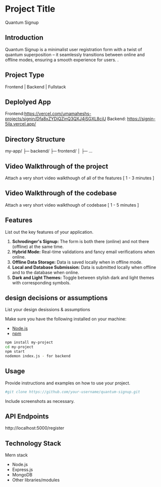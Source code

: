 # Project Title
Quantum Signup



## Introduction
Quantum Signup is a minimalist user registration form with a twist of quantum superposition – it seamlessly transitions between online and offline modes, ensuring a smooth experience for users.
.

## Project Type
Frontend | Backend | Fullstack

## Deplolyed App
Frontend:https://vercel.com/umamaheshs-projects/signin/Dfa8xZYDiQZinQ3QXJ4jSGXL8ciU
Backend: https://signin-5jla.vercel.app/


## Directory Structure
my-app/
├─ backend/
├─ frontend/
│  ├─ ...

## Video Walkthrough of the project
Attach a very short video walkthough of all of the features [ 1 - 3 minutes ]

## Video Walkthrough of the codebase
Attach a very short video walkthough of codebase [ 1 - 5 minutes ]

## Features
List out the key features of your application.

1. **Schrodinger's Signup:** The form is both there (online) and not there (offline) at the same time.
2. **Hybrid Mode:** Real-time validations and fancy email verifications when online.
3. **Offline Data Storage:** Data is saved locally when in offline mode.
4. **Local and Database Submission:** Data is submitted locally when offline and to the database when online.
5. **Dark and Light Themes:** Toggle between stylish dark and light themes with corresponding symbols.


## design decisions or assumptions
List your design desissions & assumptions

Make sure you have the following installed on your machine:

- [Node.js](https://nodejs.org/)
- [npm](https://www.npmjs.com/)

```bash
npm install my-project
cd my-project
npm start
nodemon index.js - for backend
```

## Usage
Provide instructions and examples on how to use your project.

```bash
#git clone https://github.com/your-username/quantum-signup.git
```

Include screenshots as necessary.




## API Endpoints

http://localhost:5000/register

## Technology Stack
Mern stack

- Node.js
- Express.js
- MongoDB
- Other libraries/modules
